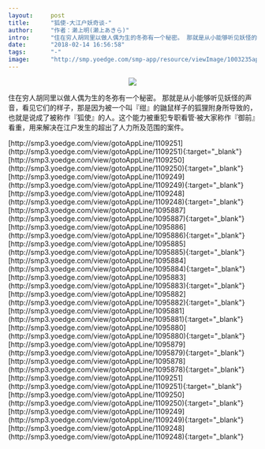 ```yaml
---
layout:     post
title:      "狐使-大江户妖奇谈-"
author:     "作者：濑上明(濑上あきら)"
intro:      "住在穷人胡同里以做人偶为生的冬弥有一个秘密。 那就是从小能够听见妖怪的声音，看见它们的样子，那是因为被一个叫『绀』的鼬鼠样子的狐狸附身所导致的，也就是说成了被称作『狐使』的人。这个能力被重犯专职看管·被大家称作『御前』看重，用来解决在江户发生的超出了人力所及范围的案件。"
date:       "2018-02-14 16:56:58"
tags:       "-"
image:      "http://smp.yoedge.com/smp-app/resource/viewImage/1003235appline.png"
---
```

<div style="text-align: center">
<p><img src="http://smp.yoedge.com/smp-app/resource/viewImage/1003235appline.png"/></p>
</div>
<p class="post-meta">
<span>住在穷人胡同里以做人偶为生的冬弥有一个秘密。 那就是从小能够听见妖怪的声音，看见它们的样子，那是因为被一个叫『绀』的鼬鼠样子的狐狸附身所导致的，也就是说成了被称作『狐使』的人。这个能力被重犯专职看管·被大家称作『御前』看重，用来解决在江户发生的超出了人力所及范围的案件。</span>
</p>
[http://smp3.yoedge.com/view/gotoAppLine/1109251](http://smp3.yoedge.com/view/gotoAppLine/1109251){:target="_blank"}
[http://smp3.yoedge.com/view/gotoAppLine/1109250](http://smp3.yoedge.com/view/gotoAppLine/1109250){:target="_blank"}
[http://smp3.yoedge.com/view/gotoAppLine/1109249](http://smp3.yoedge.com/view/gotoAppLine/1109249){:target="_blank"}
[http://smp3.yoedge.com/view/gotoAppLine/1109248](http://smp3.yoedge.com/view/gotoAppLine/1109248){:target="_blank"}
[http://smp3.yoedge.com/view/gotoAppLine/1095887](http://smp3.yoedge.com/view/gotoAppLine/1095887){:target="_blank"}
[http://smp3.yoedge.com/view/gotoAppLine/1095886](http://smp3.yoedge.com/view/gotoAppLine/1095886){:target="_blank"}
[http://smp3.yoedge.com/view/gotoAppLine/1095885](http://smp3.yoedge.com/view/gotoAppLine/1095885){:target="_blank"}
[http://smp3.yoedge.com/view/gotoAppLine/1095884](http://smp3.yoedge.com/view/gotoAppLine/1095884){:target="_blank"}
[http://smp3.yoedge.com/view/gotoAppLine/1095883](http://smp3.yoedge.com/view/gotoAppLine/1095883){:target="_blank"}
[http://smp3.yoedge.com/view/gotoAppLine/1095882](http://smp3.yoedge.com/view/gotoAppLine/1095882){:target="_blank"}
[http://smp3.yoedge.com/view/gotoAppLine/1095881](http://smp3.yoedge.com/view/gotoAppLine/1095881){:target="_blank"}
[http://smp3.yoedge.com/view/gotoAppLine/1095880](http://smp3.yoedge.com/view/gotoAppLine/1095880){:target="_blank"}
[http://smp3.yoedge.com/view/gotoAppLine/1095879](http://smp3.yoedge.com/view/gotoAppLine/1095879){:target="_blank"}
[http://smp3.yoedge.com/view/gotoAppLine/1095878](http://smp3.yoedge.com/view/gotoAppLine/1095878){:target="_blank"}
[http://smp3.yoedge.com/view/gotoAppLine/1109251](http://smp3.yoedge.com/view/gotoAppLine/1109251){:target="_blank"}
[http://smp3.yoedge.com/view/gotoAppLine/1109250](http://smp3.yoedge.com/view/gotoAppLine/1109250){:target="_blank"}
[http://smp3.yoedge.com/view/gotoAppLine/1109249](http://smp3.yoedge.com/view/gotoAppLine/1109249){:target="_blank"}
[http://smp3.yoedge.com/view/gotoAppLine/1109248](http://smp3.yoedge.com/view/gotoAppLine/1109248){:target="_blank"}


